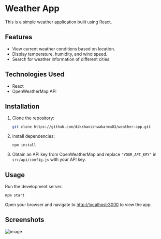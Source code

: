 # Weather App

This is a simple weather application built using React.

## Features

- View current weather conditions based on location.
- Display temperature, humidity, and wind speed.
- Search for weather information of different cities.

## Technologies Used

- React
- OpenWeatherMap API

## Installation

1. Clone the repository:
   
   ```bash
   git clone https://github.com/dikshavishwakarma03/weather-app.git

2. Install dependencies:

   ```bash
   npm install

3. Obtain an API key from OpenWeatherMap and replace `'YOUR_API_KEY'` in `src/api/config.js` with your API key.

## Usage

Run the development server:

```bash
npm start
```

Open your browser and navigate to [http://localhost:3000](http://localhost:3000) to view the app.

## Screenshots

![image](https://github.com/dikshavishwakarma03/weather-app/assets/139345921/037b8033-ef25-4ef6-8538-f1d3d03fc575)

